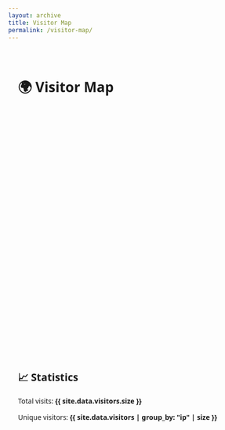 ```yaml
---
layout: archive
title: Visitor Map
permalink: /visitor-map/
---
```


<link rel="stylesheet" href="https://unpkg.com/leaflet/dist/leaflet.css" />
<script src="https://unpkg.com/leaflet/dist/leaflet.js"></script>

<div style="font-family: 'Segoe UI', sans-serif; max-width: 1000px; margin: 0 auto; padding: 20px;">
  <h1>🌍 Visitor Map</h1>
  <div id="map" style="height: 500px; border-radius: 8px; margin-bottom: 30px;"></div>

  <h2>📈 Statistics</h2>
  <p>Total visits: <strong>{{ site.data.visitors.size }}</strong></p>
  <p>Unique visitors: <strong>{{ site.data.visitors | group_by: "ip" | size }}</strong></p>
</div>

<script>
  var map = L.map('map').setView([20, 0], 2);
  L.tileLayer('https://{s}.tile.openstreetmap.org/{z}/{x}/{y}.png', {
    maxZoom: 6,
    attribution: '&copy; OpenStreetMap contributors'
  }).addTo(map);

  {% assign grouped = site.data.visitors | group_by_exp: "item", "item.city | append: ',' | append: item.country" %}
  {% for group in grouped %}
    {% assign visitor = group.items[0] %}
    {% if visitor.lat and visitor.lon %}
      L.marker([{{ visitor.lat }}, {{ visitor.lon }}]).addTo(map)
        .bindPopup("{{ visitor.city }}, {{ visitor.country }}<br>Visits: {{ group.size }}");
    {% endif %}
  {% endfor %}
</script>
